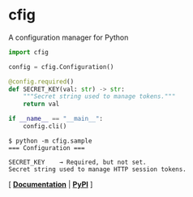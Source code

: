 # cfig

A configuration manager for Python 

```python
import cfig

config = cfig.Configuration()

@config.required()
def SECRET_KEY(val: str) -> str:
    """Secret string used to manage tokens."""
    return val

if __name__ == "__main__":
    config.cli()
```

```console
$ python -m cfig.sample
=== Configuration ===

SECRET_KEY    → Required, but not set.
Secret string used to manage HTTP session tokens.
```

\[ [**Documentation**](https://cfig.readthedocs.io/) | [**PyPI**](https://pypi.org/project/cfig/) \]